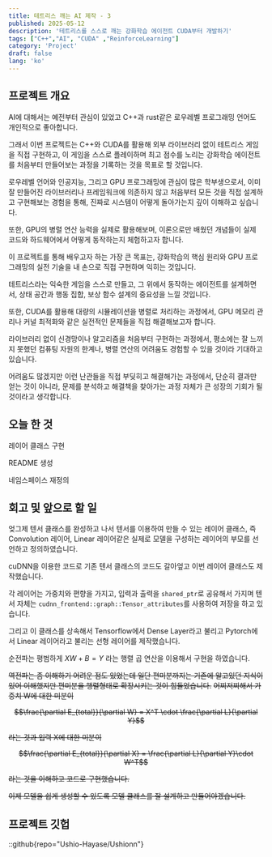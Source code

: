 ```yaml
---
title: 테트리스 깨는 AI 제작 - 3
published: 2025-05-12
description: '테트리스를 스스로 깨는 강화학습 에이전트 CUDA부터 개발하기'
tags: ["C++","AI", "CUDA" ,"ReinforceLearning"]
category: 'Project'
draft: false
lang: 'ko'
---
```


## 프로젝트 개요

AI에 대해서는 예전부터 관심이 있었고 C++과 rust같은 로우레벨 프로그래밍 언어도 개인적으로 좋아합니다.

그래서 이번 프로젝트는 C++와 CUDA를 활용해 외부 라이브러리 없이 테트리스 게임을 직접 구현하고,
이 게임을 스스로 플레이하며 최고 점수를 노리는 강화학습 에이전트를 처음부터 만들어보는 과정을 기록하는 것을 목표로 할 것입니다.

로우레벨 언어와 인공지능, 그리고 GPU 프로그래밍에 관심이 많은 학부생으로서, 이미 잘 만들어진 라이브러리나 프레임워크에 의존하지 않고
처음부터 모든 것을 직접 설계하고 구현해보는 경험을 통해, 진짜로 시스템이 어떻게 돌아가는지 깊이 이해하고 싶습니다.

또한, GPU의 병렬 연산 능력을 실제로 활용해보며, 이론으로만 배웠던 개념들이 실제 코드와 하드웨어에서 어떻게 동작하는지 체험하고자 합니다.

이 프로젝트를 통해 배우고자 하는 가장 큰 목표는, 강화학습의 핵심 원리와 GPU 프로그래밍의 실전 기술을 내 손으로 직접 구현하며 익히는 것입니다.

테트리스라는 익숙한 게임을 스스로 만들고, 그 위에서 동작하는 에이전트를 설계하면서, 상태 공간과 행동 집합, 보상 함수 설계의 중요성을 느낄 것입니다.

또한, CUDA를 활용해 대량의 시뮬레이션을 병렬로 처리하는 과정에서, GPU 메모리 관리나 커널 최적화와 같은 실전적인 문제들을 직접
해결해보고자 합니다.

라이브러리 없이 신경망이나 알고리즘을 처음부터 구현하는 과정에서, 평소에는 잘 느끼지 못했던 컴퓨팅 자원의 한계나, 병렬 연산의 어려움도
경험할 수 있을 것이라 기대하고 있습니다.

어려움도 많겠지만 이런 난관들을 직접 부딪히고 해결해가는 과정에서, 단순히 결과만 얻는 것이 아니라, 문제를 분석하고 해결책을 찾아가는 과정
자체가 큰 성장의 기회가 될 것이라고 생각합니다.

## 오늘 한 것

레이어 클래스 구현  

README 생성  

네임스페이스 재정의  

## 회고 및 앞으로 할 일

엊그제 텐서 클래스를 완성하고 나서 텐서를 이용하여 만들 수 있는 레이어 클래스, 즉 Convolution 레이어, Linear 레이어같은 실제로
모델을 구성하는 레이어의 부모를 선언하고 정의하였습니다.

cuDNN을 이용한 코드로 기존 텐서 클래스의 코드도 갈아엎고 이번 레이어 클래스도 제작했습니다.

각 레이어는 가중치와 편향을 가지고, 입력과 출력을 `shared_ptr`로 공유해서 가지며 텐서 자체는
`cudnn_frontend::graph::Tensor_attributes`를 사용하여 저장을 하고 있습니다.

그리고 이 클래스를 상속해서 Tensorflow에서 Dense Layer라고 불리고 Pytorch에서 Linear 레이어라고 불리는 선형 레이어를
제작했습니다.

순전파는 평범하게 $XW+B=Y$ 라는 행렬 곱 연산을 이용해서 구현을 하였습니다.

~~역전파는 좀 이해하기 어려운 점도 있었는데 일단 편미분까지는 기존에 알고있던 지식이 있어 이해했지만 편미분을 행렬형태로 확장시키는 것이 힘들었습니다.~~
~~어찌저찌해서 가중치 W에 대한 미분이~~

~~$$\frac{\partial E_{total}}{\partial W} = X^T \cdot \frac{\partial L}{\partial Y}$$~~

~~라는 것과 입력 X에 대한 미분이~~

~~$$\frac{\partial E_{total}}{\partial X} = \frac{\partial L}{\partial Y}\cdot W^T$$~~

~~라는 것을 이해하고 코드로 구현했습니다.~~

~~이제 모델을 쉽게 생성할 수 있도록 모델 클래스를 잘 설계하고 만들어야겠습니다.~~

## 프로젝트 깃헙

::github{repo="Ushio-Hayase/Ushionn"}

